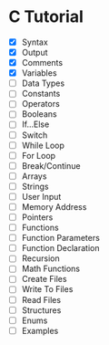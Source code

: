 # C Tutorial

- [x] Syntax
- [x] Output
- [x] Comments
- [x] Variables
- [ ] Data Types
- [ ] Constants
- [ ] Operators
- [ ] Booleans
- [ ] If...Else
- [ ] Switch
- [ ] While Loop
- [ ] For Loop
- [ ] Break/Continue
- [ ] Arrays
- [ ] Strings
- [ ] User Input
- [ ] Memory Address
- [ ] Pointers
- [ ] Functions
- [ ] Function Parameters
- [ ] Function Declaration
- [ ] Recursion
- [ ] Math Functions
- [ ] Create Files
- [ ] Write To Files
- [ ] Read Files
- [ ] Structures
- [ ] Enums
- [ ] Examples
